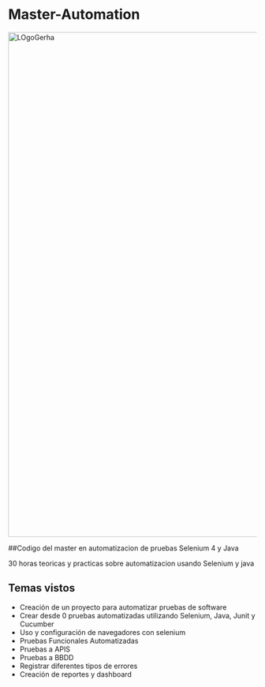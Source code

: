 # Master-Automation

<img width="1536" height="1024" alt="LOgoGerha" src="https://github.com/user-attachments/assets/15e2cfe7-75d7-410a-96a4-daf64a331d04" />


##Codigo del master en automatizacion de pruebas Selenium 4 y Java

30 horas teoricas y practicas sobre automatizacion usando Selenium y java

## Temas vistos

- Creación de un proyecto para automatizar pruebas de software
- Crear desde 0 pruebas automatizadas utilizando Selenium, Java, Junit y Cucumber
- Uso y configuración de navegadores con selenium
- Pruebas Funcionales Automatizadas
- Pruebas a APIS
- Pruebas a BBDD
- Registrar diferentes tipos de errores
- Creación de reportes y dashboard





